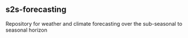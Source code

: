 ## s2s-forecasting

Repository for weather and climate forecasting over the sub-seasonal to seasonal horizon
